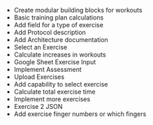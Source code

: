 + Create modular building blocks for workouts
+ Basic training plan calculations
+ Add field for a type of exercise
+ Add Protocol description
+ Add Architecture documentation
+ Select an Exercise 
+ Calculate increases in workouts
+ Google Sheet Exercise Input
+ Implement Assessment
+ Upload Exercises
+ Add capability to select exercise
+ Calculate total exercise time
+ Implement more exercises
+ Exercise 2 JSON
+ Add exercise finger numbers or which fingers
